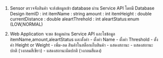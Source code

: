 
1. Sensor ตรวจจับสินค้า จะส่งข้อมูลเข้า database ผ่าน Service API
        โดยมี Database Design 
            itemID : int
            itemName : string
            amount : int
            itemHeight : double
            currentDistance : double
            aleartThrehold : int
            aleartStatus:enum (LOW,NORMAL)

2. Web Application จะขอ ข้อมูลผ่าน Service API และโชข้อมูล itemName,amount,aleartStatus และตั้งค่า
        - ตั้งค่า Name
        - ตั้งค่า Threshold
        - ตั้งค่า Height or Weight
            - เพิ่ม-ลด สินค้าในสต็อกเก็บสินค้า
            - แสดงสถานะ 
                - แสดงสถานะปกติ (วงกลมสีเขียว)
                - แสดงสถานะผิดปกติ (วงกลมสีแดง)
